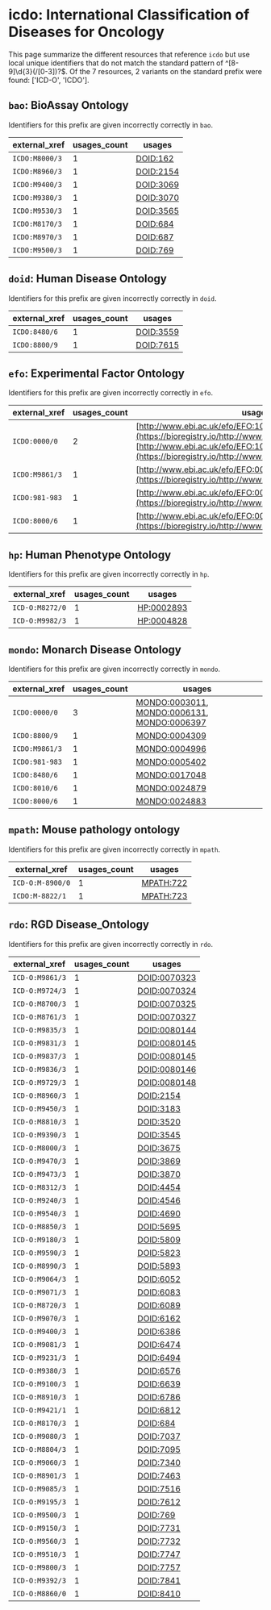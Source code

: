 # icdo: International Classification of Diseases for Oncology

This page summarize the different resources that reference `icdo`
but use local unique identifiers that do not match the standard pattern of
^[8-9]\d{3}(/[0-3])?$. Of the 7 resources,
2 variants on the standard prefix were found: ['ICD-O', 'ICDO'].

## `bao`: BioAssay Ontology

Identifiers for this prefix are given incorrectly correctly in `bao`.

| external_xref   |   usages_count | usages                                        |
|-----------------|----------------|-----------------------------------------------|
| `ICDO:M8000/3`  |              1 | [DOID:162](https://bioregistry.io/DOID:162)   |
| `ICDO:M8960/3`  |              1 | [DOID:2154](https://bioregistry.io/DOID:2154) |
| `ICDO:M9400/3`  |              1 | [DOID:3069](https://bioregistry.io/DOID:3069) |
| `ICDO:M9380/3`  |              1 | [DOID:3070](https://bioregistry.io/DOID:3070) |
| `ICDO:M9530/3`  |              1 | [DOID:3565](https://bioregistry.io/DOID:3565) |
| `ICDO:M8170/3`  |              1 | [DOID:684](https://bioregistry.io/DOID:684)   |
| `ICDO:M8970/3`  |              1 | [DOID:687](https://bioregistry.io/DOID:687)   |
| `ICDO:M9500/3`  |              1 | [DOID:769](https://bioregistry.io/DOID:769)   |

## `doid`: Human Disease Ontology

Identifiers for this prefix are given incorrectly correctly in `doid`.

| external_xref   |   usages_count | usages                                        |
|-----------------|----------------|-----------------------------------------------|
| `ICDO:8480/6`   |              1 | [DOID:3559](https://bioregistry.io/DOID:3559) |
| `ICDO:8800/9`   |              1 | [DOID:7615](https://bioregistry.io/DOID:7615) |

## `efo`: Experimental Factor Ontology

Identifiers for this prefix are given incorrectly correctly in `efo`.

| external_xref   |   usages_count | usages                                                                                                                                                                                                   |
|-----------------|----------------|----------------------------------------------------------------------------------------------------------------------------------------------------------------------------------------------------------|
| `ICDO:0000/0`   |              2 | [http://www.ebi.ac.uk/efo/EFO:1000159](https://bioregistry.io/http://www.ebi.ac.uk/efo/EFO:1000159), [http://www.ebi.ac.uk/efo/EFO:1000508](https://bioregistry.io/http://www.ebi.ac.uk/efo/EFO:1000508) |
| `ICDO:M9861/3`  |              1 | [http://www.ebi.ac.uk/efo/EFO:0000330](https://bioregistry.io/http://www.ebi.ac.uk/efo/EFO:0000330)                                                                                                      |
| `ICDO:981-983`  |              1 | [http://www.ebi.ac.uk/efo/EFO:0004289](https://bioregistry.io/http://www.ebi.ac.uk/efo/EFO:0004289)                                                                                                      |
| `ICDO:8000/6`   |              1 | [http://www.ebi.ac.uk/efo/EFO:0009709](https://bioregistry.io/http://www.ebi.ac.uk/efo/EFO:0009709)                                                                                                      |

## `hp`: Human Phenotype Ontology

Identifiers for this prefix are given incorrectly correctly in `hp`.

| external_xref   |   usages_count | usages                                          |
|-----------------|----------------|-------------------------------------------------|
| `ICD-O:M8272/0` |              1 | [HP:0002893](https://bioregistry.io/HP:0002893) |
| `ICD-O:M9982/3` |              1 | [HP:0004828](https://bioregistry.io/HP:0004828) |

## `mondo`: Monarch Disease Ontology

Identifiers for this prefix are given incorrectly correctly in `mondo`.

| external_xref   |   usages_count | usages                                                                                                                                                              |
|-----------------|----------------|---------------------------------------------------------------------------------------------------------------------------------------------------------------------|
| `ICDO:0000/0`   |              3 | [MONDO:0003011](https://bioregistry.io/MONDO:0003011), [MONDO:0006131](https://bioregistry.io/MONDO:0006131), [MONDO:0006397](https://bioregistry.io/MONDO:0006397) |
| `ICDO:8800/9`   |              1 | [MONDO:0004309](https://bioregistry.io/MONDO:0004309)                                                                                                               |
| `ICDO:M9861/3`  |              1 | [MONDO:0004996](https://bioregistry.io/MONDO:0004996)                                                                                                               |
| `ICDO:981-983`  |              1 | [MONDO:0005402](https://bioregistry.io/MONDO:0005402)                                                                                                               |
| `ICDO:8480/6`   |              1 | [MONDO:0017048](https://bioregistry.io/MONDO:0017048)                                                                                                               |
| `ICDO:8010/6`   |              1 | [MONDO:0024879](https://bioregistry.io/MONDO:0024879)                                                                                                               |
| `ICDO:8000/6`   |              1 | [MONDO:0024883](https://bioregistry.io/MONDO:0024883)                                                                                                               |

## `mpath`: Mouse pathology ontology

Identifiers for this prefix are given incorrectly correctly in `mpath`.

| external_xref    |   usages_count | usages                                        |
|------------------|----------------|-----------------------------------------------|
| `ICD-O:M-8900/0` |              1 | [MPATH:722](https://bioregistry.io/MPATH:722) |
| `ICDO:M-8822/1`  |              1 | [MPATH:723](https://bioregistry.io/MPATH:723) |

## `rdo`: RGD Disease_Ontology

Identifiers for this prefix are given incorrectly correctly in `rdo`.

| external_xref   |   usages_count | usages                                              |
|-----------------|----------------|-----------------------------------------------------|
| `ICD-O:M9861/3` |              1 | [DOID:0070323](https://bioregistry.io/DOID:0070323) |
| `ICD-O:M9724/3` |              1 | [DOID:0070324](https://bioregistry.io/DOID:0070324) |
| `ICD-O:M8700/3` |              1 | [DOID:0070325](https://bioregistry.io/DOID:0070325) |
| `ICD-O:M8761/3` |              1 | [DOID:0070327](https://bioregistry.io/DOID:0070327) |
| `ICD-O:M9835/3` |              1 | [DOID:0080144](https://bioregistry.io/DOID:0080144) |
| `ICD-O:M9831/3` |              1 | [DOID:0080145](https://bioregistry.io/DOID:0080145) |
| `ICD-O:M9837/3` |              1 | [DOID:0080145](https://bioregistry.io/DOID:0080145) |
| `ICD-O:M9836/3` |              1 | [DOID:0080146](https://bioregistry.io/DOID:0080146) |
| `ICD-O:M9729/3` |              1 | [DOID:0080148](https://bioregistry.io/DOID:0080148) |
| `ICD-O:M8960/3` |              1 | [DOID:2154](https://bioregistry.io/DOID:2154)       |
| `ICD-O:M9450/3` |              1 | [DOID:3183](https://bioregistry.io/DOID:3183)       |
| `ICD-O:M8810/3` |              1 | [DOID:3520](https://bioregistry.io/DOID:3520)       |
| `ICD-O:M9390/3` |              1 | [DOID:3545](https://bioregistry.io/DOID:3545)       |
| `ICD-O:M8000/3` |              1 | [DOID:3675](https://bioregistry.io/DOID:3675)       |
| `ICD-O:M9470/3` |              1 | [DOID:3869](https://bioregistry.io/DOID:3869)       |
| `ICD-O:M9473/3` |              1 | [DOID:3870](https://bioregistry.io/DOID:3870)       |
| `ICD-O:M8312/3` |              1 | [DOID:4454](https://bioregistry.io/DOID:4454)       |
| `ICD-O:M9240/3` |              1 | [DOID:4546](https://bioregistry.io/DOID:4546)       |
| `ICD-O:M9540/3` |              1 | [DOID:4690](https://bioregistry.io/DOID:4690)       |
| `ICD-O:M8850/3` |              1 | [DOID:5695](https://bioregistry.io/DOID:5695)       |
| `ICD-O:M9180/3` |              1 | [DOID:5809](https://bioregistry.io/DOID:5809)       |
| `ICD-O:M9590/3` |              1 | [DOID:5823](https://bioregistry.io/DOID:5823)       |
| `ICD-O:M8990/3` |              1 | [DOID:5893](https://bioregistry.io/DOID:5893)       |
| `ICD-O:M9064/3` |              1 | [DOID:6052](https://bioregistry.io/DOID:6052)       |
| `ICD-O:M9071/3` |              1 | [DOID:6083](https://bioregistry.io/DOID:6083)       |
| `ICD-O:M8720/3` |              1 | [DOID:6089](https://bioregistry.io/DOID:6089)       |
| `ICD-O:M9070/3` |              1 | [DOID:6162](https://bioregistry.io/DOID:6162)       |
| `ICD-O:M9400/3` |              1 | [DOID:6386](https://bioregistry.io/DOID:6386)       |
| `ICD-O:M9081/3` |              1 | [DOID:6474](https://bioregistry.io/DOID:6474)       |
| `ICD-O:M9231/3` |              1 | [DOID:6494](https://bioregistry.io/DOID:6494)       |
| `ICD-O:M9380/3` |              1 | [DOID:6576](https://bioregistry.io/DOID:6576)       |
| `ICD-O:M9100/3` |              1 | [DOID:6639](https://bioregistry.io/DOID:6639)       |
| `ICD-O:M8910/3` |              1 | [DOID:6786](https://bioregistry.io/DOID:6786)       |
| `ICD-O:M9421/1` |              1 | [DOID:6812](https://bioregistry.io/DOID:6812)       |
| `ICD-O:M8170/3` |              1 | [DOID:684](https://bioregistry.io/DOID:684)         |
| `ICD-O:M9080/3` |              1 | [DOID:7037](https://bioregistry.io/DOID:7037)       |
| `ICD-O:M8804/3` |              1 | [DOID:7095](https://bioregistry.io/DOID:7095)       |
| `ICD-O:M9060/3` |              1 | [DOID:7340](https://bioregistry.io/DOID:7340)       |
| `ICD-O:M8901/3` |              1 | [DOID:7463](https://bioregistry.io/DOID:7463)       |
| `ICD-O:M9085/3` |              1 | [DOID:7516](https://bioregistry.io/DOID:7516)       |
| `ICD-O:M9195/3` |              1 | [DOID:7612](https://bioregistry.io/DOID:7612)       |
| `ICD-O:M9500/3` |              1 | [DOID:769](https://bioregistry.io/DOID:769)         |
| `ICD-O:M9150/3` |              1 | [DOID:7731](https://bioregistry.io/DOID:7731)       |
| `ICD-O:M9560/3` |              1 | [DOID:7732](https://bioregistry.io/DOID:7732)       |
| `ICD-O:M9510/3` |              1 | [DOID:7747](https://bioregistry.io/DOID:7747)       |
| `ICD-O:M9800/3` |              1 | [DOID:7757](https://bioregistry.io/DOID:7757)       |
| `ICD-O:M9392/3` |              1 | [DOID:7841](https://bioregistry.io/DOID:7841)       |
| `ICD-O:M8860/0` |              1 | [DOID:8410](https://bioregistry.io/DOID:8410)       |

